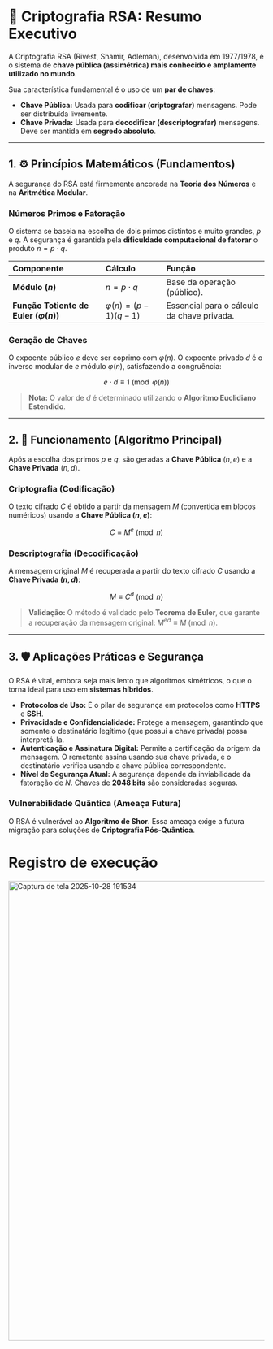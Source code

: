 # 🔐 Criptografia RSA: Resumo Executivo

A Criptografia RSA (Rivest, Shamir, Adleman), desenvolvida em 1977/1978, é o sistema de **chave pública (assimétrica) mais conhecido e amplamente utilizado no mundo**.

Sua característica fundamental é o uso de um **par de chaves**:

* **Chave Pública:** Usada para **codificar (criptografar)** mensagens. Pode ser distribuída livremente.
* **Chave Privada:** Usada para **decodificar (descriptografar)** mensagens. Deve ser mantida em **segredo absoluto**.

---

## 1. ⚙️ Princípios Matemáticos (Fundamentos)

A segurança do RSA está firmemente ancorada na **Teoria dos Números** e na **Aritmética Modular**.

### Números Primos e Fatoração

O sistema se baseia na escolha de dois primos distintos e muito grandes, $p$ e $q$. A segurança é garantida pela **dificuldade computacional de fatorar** o produto $n = p \cdot q$.

| Componente | Cálculo | Função |
| :--- | :--- | :--- |
| **Módulo ($n$)** | $n = p \cdot q$ | Base da operação (público). |
| **Função Totiente de Euler ($\varphi(n)$)** | $\varphi(n) = (p-1)(q-1)$ | Essencial para o cálculo da chave privada. |

### Geração de Chaves

O expoente público $e$ deve ser coprimo com $\varphi(n)$. O expoente privado $d$ é o inverso modular de $e$ módulo $\varphi(n)$, satisfazendo a congruência:

$$e \cdot d \equiv 1 \pmod{\varphi(n)}$$

> **Nota:** O valor de $d$ é determinado utilizando o **Algoritmo Euclidiano Estendido**.

---

## 2. 🔢 Funcionamento (Algoritmo Principal)

Após a escolha dos primos $p$ e $q$, são geradas a **Chave Pública** $(n, e)$ e a **Chave Privada** $(n, d)$.

### Criptografia (Codificação)

O texto cifrado $C$ é obtido a partir da mensagem $M$ (convertida em blocos numéricos) usando a **Chave Pública $(n, e)$**:

$$C \equiv M^e \pmod n$$

### Descriptografia (Decodificação)

A mensagem original $M$ é recuperada a partir do texto cifrado $C$ usando a **Chave Privada $(n, d)$**:

$$M \equiv C^d \pmod n$$

> **Validação:** O método é validado pelo **Teorema de Euler**, que garante a recuperação da mensagem original: $M^{ed} \equiv M \pmod n$.

---

## 3. 🛡️ Aplicações Práticas e Segurança

O RSA é vital, embora seja mais lento que algoritmos simétricos, o que o torna ideal para uso em **sistemas híbridos**.

* **Protocolos de Uso:** É o pilar de segurança em protocolos como **HTTPS** e **SSH**.
* **Privacidade e Confidencialidade:** Protege a mensagem, garantindo que somente o destinatário legítimo (que possui a chave privada) possa interpretá-la.
* **Autenticação e Assinatura Digital:** Permite a certificação da origem da mensagem. O remetente assina usando sua chave privada, e o destinatário verifica usando a chave pública correspondente.
* **Nível de Segurança Atual:** A segurança depende da inviabilidade da fatoração de $N$. Chaves de **2048 bits** são consideradas seguras.

### Vulnerabilidade Quântica (Ameaça Futura)

O RSA é vulnerável ao **Algoritmo de Shor**. Essa ameaça exige a futura migração para soluções de **Criptografia Pós-Quântica**.

 #                                                                     Registro de execução
<img width="1900" height="905" alt="Captura de tela 2025-10-28 191534" src="https://github.com/user-attachments/assets/7918e773-7300-47fe-bc73-7ced2daea40f" />

